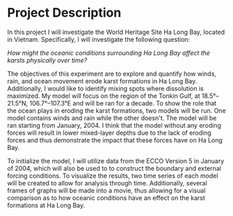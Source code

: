 # Project Description 

In this project I will investigate the World Heritage Site Ha Long Bay, located in Vietnam. Specifically, I will investigate the following question:

*How might the oceanic conditions surrounding Ha Long Bay affect the karsts physically over time?*

The objectives of this experiment are to explore and quantify how winds, rain, and ocean movement erode karst formations in Ha Long Bay. Additionally, I would like to identify mixing spots where dissolution is maximized. 
My model will focus on the region of the Tonkin Gulf, at 18.5°–21.5°N, 106.7°–107.3°E and will be ran for a decade. To show the role that the ocean plays in eroding the karst formations, two models will be run. One model contains winds and rain while the other doesn't. The model will be ran starting from January, 2004. I think that the model without any eroding forces will result in lower mixed-layer depths due to the lack of eroding forces and thus demonstrate the impact that these forces have on Ha Long Bay.

To initialize the model, I will utilize data from the ECCO Version 5 in January of 2004, which will also be used to to construct the boundary and external forcing conditions. To visualize the results, two time series of each model will be created to allow for analysis through time. Additionally, several frames of graphs will be made into a movie, thus allowing for a visual comparison as to how oceanic conditions have an effect on the karst formations at Ha Long Bay.
